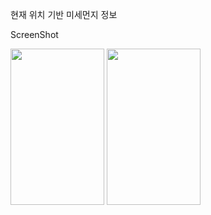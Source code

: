 현재 위치 기반 미세먼지 정보

ScreenShot
<div>
<img width=150 height=250 src="https://user-images.githubusercontent.com/50472925/98259645-baec5180-1fc5-11eb-9f4c-803f3495441b.png">
<img width=150 height=250 src="https://user-images.githubusercontent.com/50472925/98259691-c475b980-1fc5-11eb-8e9a-af14b0b71a4d.png">
</div>

